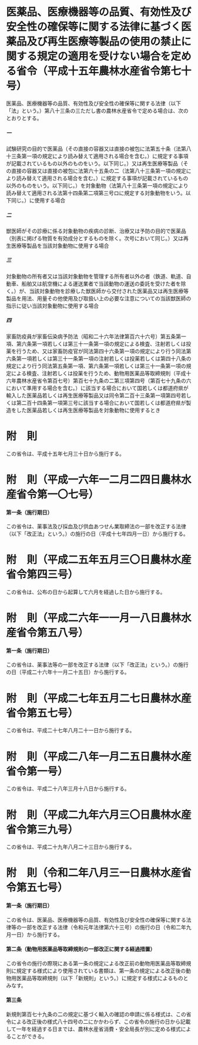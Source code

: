 # 医薬品、医療機器等の品質、有効性及び安全性の確保等に関する法律に基づく医薬品及び再生医療等製品の使用の禁止に関する規定の適用を受けない場合を定める省令（平成十五年農林水産省令第七十号）
医薬品、医療機器等の品質、有効性及び安全性の確保等に関する法律（以下「法」という。）第八十三条の三ただし書の農林水産省令で定める場合は、次のとおりとする。
##### 一
試験研究の目的で医薬品（その直接の容器又は直接の被包に法第五十条（法第八十三条第一項の規定により読み替えて適用される場合を含む。）に規定する事項が記載されているもの以外のものをいう。以下同じ。）又は再生医療等製品（その直接の容器又は直接の被包に法第六十五条の二（法第八十三条第一項の規定により読み替えて適用される場合を含む。）に規定する事項が記載されているもの以外のものをいう。以下同じ。）を対象動物（法第八十三条第一項の規定により読み替えて適用される法第十四条第二項第三号ロに規定する対象動物をいう。以下同じ。）に使用する場合
##### 二
獣医師がその診療に係る対象動物の疾病の診断、治療又は予防の目的で医薬品（別表に掲げる物質を有効成分とするものを除く。次号において同じ。）又は再生医療等製品を当該対象動物に使用する場合
##### 三
対象動物の所有者又は当該対象動物を管理する所有者以外の者（鉄道、軌道、自動車、船舶又は航空機による運送業者で当該動物の運送の委託を受けた者を除く。）が、当該対象動物を診療した獣医師から交付された医薬品又は再生医療等製品を用法、用量その他使用及び取扱い上の必要な注意についての当該獣医師の指示に従い当該対象動物に使用する場合
##### 四
家畜防疫員が家畜伝染病予防法（昭和二十六年法律第百六十六号）第五条第一項、第六条第一項若しくは第三十一条第一項の規定による検査、注射若しくは投薬を行うため、又は家畜防疫官が同法第四十六条第一項の規定により行う同法第六条第一項若しくは第三十一条第一項の注射若しくは投薬若しくは第四十八条の規定により行う同法第五条第一項、第六条第一項若しくは第三十一条第一項の規定による検査、注射若しくは投薬を行うため、動物用医薬品等取締規則（平成十六年農林水産省令第百七号）第百七十九条の二第三項第四号（第百七十九条の六において準用する場合を含む。）に該当する場合において国若しくは都道府県が輸入した医薬品若しくは再生医療等製品又は同令第二百十三条第一項第四号若しくは第二百十四条第一項第三号に該当する場合において国若しくは都道府県が製造をした医薬品若しくは再生医療等製品を対象動物に使用するとき
# 附　則
この省令は、平成十五年七月三十日から施行する。
# 附　則（平成一六年一二月二四日農林水産省令第一〇七号）
#### 第一条（施行期日）
この省令は、薬事法及び採血及び供血あつせん業取締法の一部を改正する法律（以下「改正法」という。）の施行の日（平成十七年四月一日）から施行する。
# 附　則（平成二五年五月三〇日農林水産省令第四三号）
この省令は、公布の日から起算して六月を経過した日から施行する。
# 附　則（平成二六年一一月一八日農林水産省令第五八号）
#### 第一条（施行期日）
この省令は、薬事法等の一部を改正する法律（以下「改正法」という。）の施行の日（平成二十六年十一月二十五日）から施行する。
# 附　則（平成二七年五月二七日農林水産省令第五七号）
この省令は、平成二十七年八月二十一日から施行する。
# 附　則（平成二八年一月二五日農林水産省令第一号）
この省令は、平成二十八年三月十八日から施行する。
# 附　則（平成二九年六月三〇日農林水産省令第三九号）
この省令は、平成二十九年八月二十三日から施行する。
# 附　則（令和二年八月三一日農林水産省令第五七号）
#### 第一条（施行期日）
この省令は、医薬品、医療機器等の品質、有効性及び安全性の確保等に関する法律等の一部を改正する法律（令和元年法律第六十三号）の施行の日（令和二年九月一日）から施行する。
#### 第二条（動物用医薬品等取締規則の一部改正に関する経過措置）
この省令の施行の際現にある第一条の規定による改正前の動物用医薬品等取締規則に規定する様式により使用されている書類は、第一条の規定による改正後の動物用医薬品等取締規則（以下「新規則」という。）に規定する様式によるものとみなす。
#### 第三条
新規則第百七十九条の二の規定に基づく輸入の確認の申請に係る様式は、この省令による改正後の様式八十四号の二にかかわらず、この省令の施行の日から記載して一年を経過する日までは、農林水産省消費・安全局長が別に定める様式によることができる。
